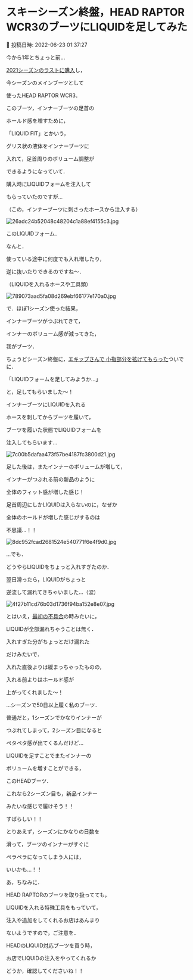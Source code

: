 # スキーシーズン終盤，HEAD RAPTOR WCR3のブーツにLIQUIDを足してみた

📅 投稿日時: 2022-06-23 01:37:27

今から1年とちょっと前…


[2021シーズンのラストに購入](e236e665405cc4eef9821c1d9111c69da.md)し，


今シーズンのメインブーツとして


使ったHEAD RAPTOR WCR3．





このブーツ，インナーブーツの足首の


ホールド感を増すために，


「LIQUID FIT」とかいう，


グリス状の液体をインナーブーツに


入れて，足首周りのボリューム調整が


できるようになっていて．


購入時にLIQUIDフォームを注入して


もらっていたのですが…


（この，インナーブーツに刺さったホースから注入する）




![26adc24b52048c48204c1a88ef4155c3.jpg](images/26adc24b52048c48204c1a88ef4155c3.jpg)







このLIQUIDフォーム．


なんと．


使っている途中に何度でも入れ増したり，


逆に抜いたりできるのですね～．


（LIQUIDを入れるホースや工具類）




![789073aad5fa08d269ebf66177e170a0.jpg](images/789073aad5fa08d269ebf66177e170a0.jpg)







で．ほぼ1シーズン使った結果，


インナーブーツがつぶれてきて，


インナーのボリューム感が減ってきた，


我がブーツ．





ちょうどシーズン終盤に，[エキップさんで
小指部分を拡げてもらった](e9c80a3bfa9f9ad2b66be10e7371a331b.md)ついでに．


「LIQUIDフォームを足してみようか…」


と，足してもらいました～！





インナーブーツにLIQUIDを入れる


ホースを刺してからブーツを履いて，


ブーツを履いた状態でLIQUIDフォームを


注入してもらいます…




![7c00b5dafaa473f57be4187fc3800d21.jpg](images/7c00b5dafaa473f57be4187fc3800d21.jpg)







足した後は，またインナーのボリュームが増して，


インナーがつぶれる前の新品のように


全体のフィット感が増した感じ！


足首周辺にしかLIQUIDは入らないのに，なぜか


全体のホールドが増した感じがするのは


不思議…！！




![8dc952fcad2681524e540771f6e4f9d0.jpg](images/8dc952fcad2681524e540771f6e4f9d0.jpg)







…でも．


どうやらLIQUIDをちょっと入れすぎたのか．


翌日滑ったら，LIQUIDがちょっと


逆流して漏れてきちゃいました…（涙）




![4f27b11cd76b03d1736f94ba152e8e07.jpg](images/4f27b11cd76b03d1736f94ba152e8e07.jpg)







とはいえ，[最初の不具合](e942c9654b97bb4bba2b56c8e81c885b5.md)の時みたいに，


LIQUIDが全部漏れちゃうことは無く．


入れすぎた分がちょっとだけ漏れた


だけみたいで．


入れた直後よりは緩まっちゃったものの，


入れる前よりはホールド感が


上がってくれました～！





…シーズンで50日以上履く私のブーツ．


普通だと，1シーズンでかなりインナーが


つぶれてしまって，2シーズン目になると


ペタペタ感が出てくるんだけど…





LIQUIDを足すことでまたインナーの


ボリュームを増すことができる，


このHEADブーツ．


これなら2シーズン目も，新品インナー


みたいな感じで履けそう！！


すばらしい！！





とりあえず，シーズンにかなりの日数を


滑って，ブーツのインナーがすぐに


ペラペラになってしまう人には，


いいかも…！！





あ，ちなみに．


HEAD RAPTORのブーツを取り扱ってても，


LIQUIDを入れる特殊工具をもっていて，


注入や追加をしてくれるお店はあんまり


ないようですので，ご注意を．





HEADのLIQUID対応ブーツを買う時，


お店でLIQUIDの注入をやってくれるか


どうか，確認してくださいね！！

